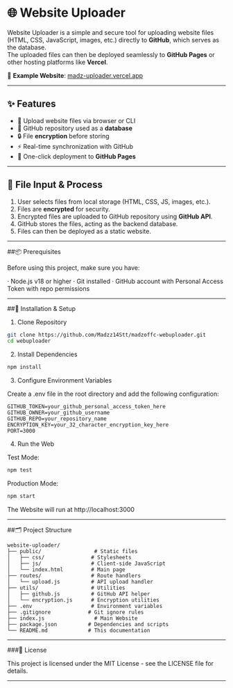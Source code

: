 # 🌐 Website Uploader

Website Uploader is a simple and secure tool for uploading website files (HTML, CSS, JavaScript, images, etc.) directly to **GitHub**, which serves as the database.  
The uploaded files can then be deployed seamlessly to **GitHub Pages** or other hosting platforms like **Vercel**.

🔗 **Example Website**: [madz-uploader.vercel.app](https://madz-uploader.vercel.app)

---

## ✨ Features
- 📂 Upload website files via browser or CLI
- 🔑 GitHub repository used as a **database**
- 🔒 File **encryption** before storing
- ⚡ Real-time synchronization with GitHub
- 🚀 One-click deployment to **GitHub Pages**

---

## 📂 File Input & Process
1. User selects files from local storage (HTML, CSS, JS, images, etc.).
2. Files are **encrypted** for security.
3. Encrypted files are uploaded to GitHub repository using **GitHub API**.
4. GitHub stores the files, acting as the backend database.
5. Files can then be deployed as a static website.

---


##📦 Prerequisites

Before using this project, make sure you have:

· Node.js v18 or higher
· Git installed
· GitHub account with Personal Access Token with repo permissions

---

##🚀 Installation & Setup

1. Clone Repository

```bash
git clone https://github.com/Madzz14Stt/madzoffc-webuploader.git
cd webuploader
```

2. Install Dependencies

```bash
npm install
```

3. Configure Environment Variables

Create a .env file in the root directory and add the following configuration:

```env
GITHUB_TOKEN=your_github_personal_access_token_here
GITHUB_OWNER=your_github_username
GITHUB_REPO=your_repository_name
ENCRYPTION_KEY=your_32_character_encryption_key_here
PORT=3000
```

4. Run the Web

Test Mode:

```bash
npm test
```

Production Mode:

```bash
npm start
```

The Website will run at http://localhost:3000

---

##🗂️ Project Structure

```
website-uploader/
├── public/                 # Static files
│   ├── css/               # Stylesheets
│   ├── js/                # Client-side JavaScript
│   └── index.html         # Main page
├── routes/                # Route handlers
│   └── upload.js          # API upload handler
├── utils/                 # Utilities
│   ├── github.js          # GitHub API helper
│   └── encryption.js      # Encryption utilities
├── .env                   # Environment variables
├── .gitignore            # Git ignore rules
├── index.js                # Main Website
├── package.json          # Dependencies and scripts
└── README.md             # This documentation
```

---

###📝 License

This project is licensed under the MIT License - see the LICENSE file for details.

---